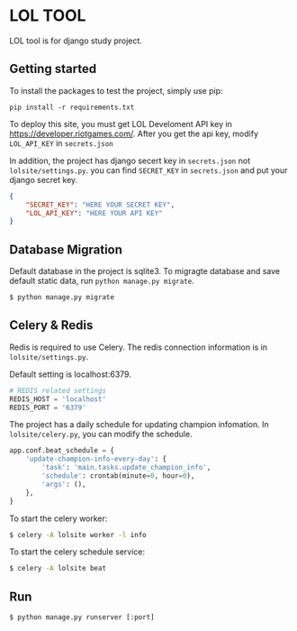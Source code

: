 # LOL TOOL

LOL tool is for django study project.

## Getting started
To install the packages to test the project, simply use pip:
```
pip install -r requirements.txt
```

To deploy this site, you must get LOL Develoment API key in https://developer.riotgames.com/.
After you get the api key, modify `LOL_API_KEY` in `secrets.json`

In addition, the project has django secert key in `secrets.json` not `lolsite/settings.py`. 
you can find `SECRET_KEY` in `secrets.json` and put your django secret key.

```json
{
    "SECRET_KEY": "HERE YOUR SECRET KEY",
    "LOL_API_KEY": "HERE YOUR API KEY"
}
```

## Database Migration

Default database in the project is sqlite3.
To migragte database and save default static data, run `python manage.py migrate`.

```bash
$ python manage.py migrate 
```



## Celery & Redis
Redis is required to use Celery. The redis connection information is in `lolsite/settings.py`.

Default setting is localhost:6379.
```python
# REDIS related settings
REDIS_HOST = 'localhost'
REDIS_PORT = '6379'
```

The project has a daily schedule for updating champion infomation.
In `lolsite/celery.py`, you can modify the schedule.
```python
app.conf.beat_schedule = {
    'update-champion-info-every-day': {
        'task': 'main.tasks.update_champion_info',
        'schedule': crontab(minute=0, hour=0),
        'args': (),
    },
}
```

To start the celery worker:
```bash
$ celery -A lolsite worker -l info
```

To start the celery schedule service:
```bash
$ celery -A lolsite beat
```


## Run
```
$ python manage.py runserver [:port]
```